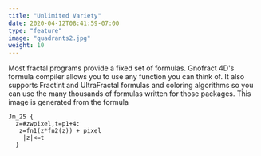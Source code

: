 ```yaml
---
title: "Unlimited Variety"
date: 2020-04-12T08:41:59-07:00
type: "feature"
image: "quadrants2.jpg"
weight: 10
---
```


Most fractal programs provide a fixed set of formulas. Gnofract 4D's formula compiler allows you to use any function you can think of. It also supports Fractint and UltraFractal formulas and coloring algorithms so you can use the many thousands of formulas written for those packages. This image is generated from the formula

```
Jm_25 {
  z=#zwpixel,t=p1+4:
   z=fn1(z*fn2(z)) + pixel
    |z|<=t
  }
```

